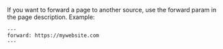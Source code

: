 If you want to forward a page to another source, use the forward param in the
page description. Example:

```
---
forward: https://mywebsite.com
---
```
